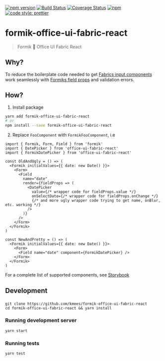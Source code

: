 [![npm version](https://img.shields.io/npm/v/formik-office-ui-fabric-react.svg?style=flat)](https://www.npmjs.com/package/formik-office-ui-fabric-react) [![Build Status](https://dev.azure.com/kmees/formik-office-ui-fabric-react/_apis/build/status/kmees.formik-office-ui-fabric-react)](https://dev.azure.com/kmees/formik-office-ui-fabric-react/_build/latest?definitionId=1) [![Coverage Status](https://coveralls.io/repos/github/kmees/formik-office-ui-fabric-react/badge.svg?branch=master)](https://coveralls.io/github/kmees/formik-office-ui-fabric-react?branch=master) [![npm](https://img.shields.io/npm/l/formik-office-ui-fabric-react.svg?style=flat)](https://www.npmjs.com/package/formik-office-ui-fabric-react) [![code style: prettier](https://img.shields.io/badge/code_style-prettier-ff69b4.svg?style=flat)](https://github.com/prettier/prettier)

# formik-office-ui-fabric-react

> Formik 💒 Office UI Fabric React

## Why?

To reduce the boilerplate code needed to get [Fabrics input components](https://developer.microsoft.com/en-us/fabric#/components) work seamlessly with [Formiks field props](https://jaredpalmer.com/formik/docs/api/field) and validation errors.

## How?

1. Install package

```bash
yarn add formik-office-ui-fabric-react
# or
npm install --save formik-office-ui-fabric-react
```

2. Replace `FooComponent` with `FormikFooComponent`, i.e

```tsx
import { Formik, Form, Field } from 'formik'
import { DatePicker } from 'office-ui-fabric-react'
import { FormikDatePicker } from 'office-ui-fabric-react'

const OldAndUgly = () => (
  <Formik initialValues={{ date: new Date() }}>
    <Form>
      <Field
        name="date"
        render={fieldProps => (
          <DatePicker
            value={/* wrapper code for fieldProps.value */}
            onSelectDate={/* wrapper code for fieldProps.onChange */}
            {/* and more ugly wrapper code trying to get name, onBlur, etc. working */}
          />
        )}
      />
    </Form>
  </Formik>
)

const NewAndPretty = () => (
  <Formik initialValues={{ date: new Date() }}>
    <Form>
      <Field name="date" component={FormikDatePicker} />
    </Form>
  </Formik>
)
```

For a complete list of supported components, see [Storybook](https://kmees.github.io/formik-office-ui-fabric-react)

## Development

###

```
git clone https://github.com/kmees/formik-office-ui-fabric-react
cd formik-office-ui-fabric-react && yarn install
```

### Running development server

```
yarn start
```

### Running tests

```
yarn test
```
